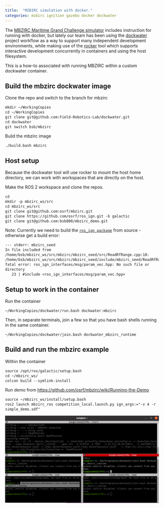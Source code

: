 ```yaml
---
title:  "MZBIRC simulation with docker."
categories: mzbirc ignition gazebo docker dockwater
---
```


The [MBZIRC Maritime Grand Challenge simulator](https://github.com/osrf/mbzirc) includes instruction for running with docker, but lately our team has been using the [dockwater](https://github.com/Field-Robotics-Lab/dockwater) project workflow as a way to support many independent development environments, while making use of the [rocker](https://github.com/osrf/rocker) tool which supports interactive development concurrently in containers and using the host filesystem.

This is a how-to associated with running MBZIRC within a custom dockwater container.


## Build the mbzirc dockwater image

Clone the repo and switch to the branch for mbzirc
```
mkdir ~/WorkingCopies
cd ~/WorkingCopies
git clone git@github.com:Field-Robotics-Lab/dockwater.git
cd dockwater
git switch bsb/mbzirc
```

Build the mbzirc image
```
./build.bash mbzirc
```


## Host setup

Because the dockwater tool will use rocker to mount the host home directory, we can work with workspaces that are directly on the host.

Make the ROS 2 workspace and clone the repos.

```
cd
mkdir -p mbzirc_ws/src
cd mbzirc_ws/src
git clone git@github.com:osrf/mbzirc.git
git clone https://github.com/osrf/ros_ign.git -b galactic
git clone git@github.com:bsb808/mbzirc_demo.git
```

Note: Currently we need to build the [`ros_ign package`](https://index.ros.org/p/ros_ign/#galactic) from source - otherwise get a build error:  
```
--- stderr: mbzirc_seed                                                                    
In file included from /home/bsb/mbzirc_ws/src/mbzirc/mbzirc_seed/src/ReadRfRange.cpp:18:
/home/bsb/mbzirc_ws/src/mbzirc/mbzirc_seed/include/mbzirc_seed/ReadRfRange.hh:23:10: fatal error: ros_ign_interfaces/msg/param_vec.hpp: No such file or directory
   23 | #include <ros_ign_interfaces/msg/param_vec.hpp>
```

## Setup to work in the container

Run the container

```
~/WorkingCopies/dockwater/run.bash dockwater:mbzirc
```

Then, in separate terminals, join a few so that you have bash shells running in the same container.

```
~/WorkingCopies/dockwater/join.bash dockwater_mbzirc_runtime
```


## Build and run the mbzirc example

Within the container


```
source /opt/ros/galactic/setup.bash
cd ~/mbzirc_ws/
colcon build --symlink-install  
```

Run demo from https://github.com/osrf/mbzirc/wiki/Running-the-Demo

```
source ~/mbzirc_ws/install/setup.bash
ros2 launch mbzirc_ros competition_local.launch.py ign_args:="-v 4 -r simple_demo.sdf"
```

![image tooltip here](/assets/images/terminator.png)

